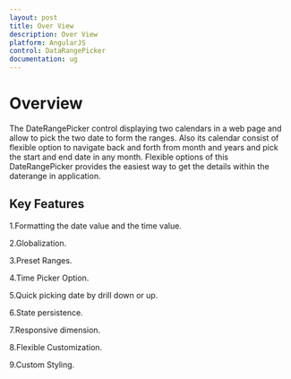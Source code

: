 ```yaml
---
layout: post
title: Over View
description: Over View
platform: AngularJS
control: DataRangePicker
documentation: ug
---
```

# Overview

The DateRangePicker control displaying two calendars in a web page and allow to pick the two date to form the ranges. Also its calendar consist of flexible option to navigate back and forth from month and years and pick the start and end date in any month. Flexible options of this DateRangePicker provides the easiest way to get the details within the daterange in application.

## Key Features
1.Formatting the date value and the time value.

2.Globalization.

3.Preset Ranges.

4.Time Picker Option.

5.Quick picking date by drill down or up.

6.State persistence.

7.Responsive dimension.

8.Flexible Customization.

9.Custom Styling.